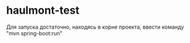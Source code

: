 # haulmont-test

Для запуска достаточно, находясь в корне проекта, ввести команду "mvn spring-boot:run"
